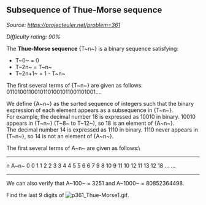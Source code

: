 Subsequence of Thue-Morse sequence
----------------------------------

*Source: https://projecteuler.net/problem=361*


*Difficulty rating: 90%*

The **Thue-Morse sequence** {T~n~} is a binary sequence satisfying:

-   T~0~ = 0
-   T~2n~ = T~n~
-   T~2n+1~ = 1 - T~n~

The first several terms of {T~n~} are given as follows:\
 01101001100101101001011001101001....

We define {A~n~} as the sorted sequence of integers such that the binary
expression of each element appears as a subsequence in {T~n~}.\
 For example, the decimal number 18 is expressed as 10010 in binary.
10010 appears in {T~n~} (T~8~ to T~12~), so 18 is an element of {A~n~}.\
 The decimal number 14 is expressed as 1110 in binary. 1110 never
appears in {T~n~}, so 14 is not an element of {A~n~}.

The first several terms of A~n~ are given as follows:\

  ---- ---- ---- ---- ---- ---- ---- ---- ---- ---- ---- ---- ---- ---- ----
  n    A~n~
  0    0
  1    1
  2    2
  3    3
  4    4
  5    5
  6    6
  7    9
  8    10
  9    11
  10   12
  11   13
  12   18
  …    …
  ---- ---- ---- ---- ---- ---- ---- ---- ---- ---- ---- ---- ---- ---- ----

We can also verify that A~100~ = 3251 and A~1000~ = 80852364498.

Find the last 9 digits of
![p361\_Thue-Morse1.gif](project/images/p361_Thue-Morse1.gif).
